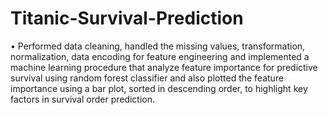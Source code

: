 # Titanic-Survival-Prediction

•	Performed data cleaning, handled the missing values, transformation, normalization, data encoding for feature engineering and implemented a machine learning procedure that analyze feature importance for predictive survival using random forest classifier and also plotted the feature importance using a bar plot, sorted in descending order, to highlight key factors in survival order prediction.
